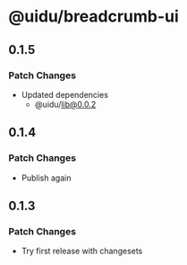 # @uidu/breadcrumb-ui

## 0.1.5

### Patch Changes

- Updated dependencies
  - @uidu/lib@0.0.2

## 0.1.4

### Patch Changes

- Publish again

## 0.1.3

### Patch Changes

- Try first release with changesets
